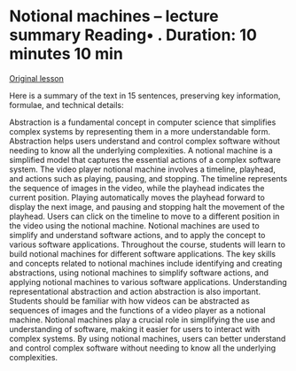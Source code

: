 # Notional machines – lecture summary Reading• . Duration: 10 minutes 10 min

[Original lesson](https://www.coursera.org/learn/uol-how-computers-work/supplement/MTL0X/notional-machines-lecture-summary)

Here is a summary of the text in 15 sentences, preserving key information, formulae, and technical details:

Abstraction is a fundamental concept in computer science that simplifies complex systems by representing them in a more understandable form. Abstraction helps users understand and control complex software without needing to know all the underlying complexities. A notional machine is a simplified model that captures the essential actions of a complex software system. The video player notional machine involves a timeline, playhead, and actions such as playing, pausing, and stopping. The timeline represents the sequence of images in the video, while the playhead indicates the current position. Playing automatically moves the playhead forward to display the next image, and pausing and stopping halt the movement of the playhead. Users can click on the timeline to move to a different position in the video using the notional machine. Notional machines are used to simplify and understand software actions, and to apply the concept to various software applications. Throughout the course, students will learn to build notional machines for different software applications. The key skills and concepts related to notional machines include identifying and creating abstractions, using notional machines to simplify software actions, and applying notional machines to various software applications. Understanding representational abstraction and action abstraction is also important. Students should be familiar with how videos can be abstracted as sequences of images and the functions of a video player as a notional machine. Notional machines play a crucial role in simplifying the use and understanding of software, making it easier for users to interact with complex systems. By using notional machines, users can better understand and control complex software without needing to know all the underlying complexities.

